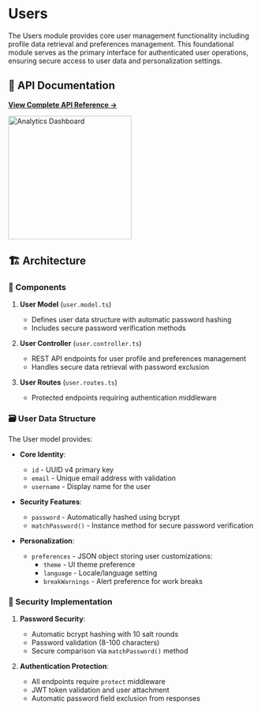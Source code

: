 # Users

The Users module provides core user management functionality including profile data retrieval and preferences management. This foundational module serves as the primary interface for authenticated user operations, ensuring secure access to user data and personalization settings.

## 📖 API Documentation
**[View Complete API Reference →](../../../documentation/API_Documentation/users.md)**

<img src="../../../documentation/media/preferences.gif" alt="Analytics Dashboard" width="250"/>


## 🏗️ Architecture

### 🔧 Components

1. **User Model** (`user.model.ts`)
   - Defines user data structure with automatic password hashing
   - Includes secure password verification methods

2. **User Controller** (`user.controller.ts`)
   - REST API endpoints for user profile and preferences management
   - Handles secure data retrieval with password exclusion

3. **User Routes** (`user.routes.ts`)
   - Protected endpoints requiring authentication middleware


### 🗃️ User Data Structure

The User model provides:

- **Core Identity**:
  - `id` - UUID v4 primary key
  - `email` - Unique email address with validation
  - `username` - Display name for the user

- **Security Features**:
  - `password` - Automatically hashed using bcrypt 
  - `matchPassword()` - Instance method for secure password verification

- **Personalization**:
  - `preferences` - JSON object storing user customizations:
    - `theme` - UI theme preference
    - `language` - Locale/language setting
    - `breakWarnings` - Alert preference for work breaks

### 🔐 Security Implementation

1. **Password Security**:
   - Automatic bcrypt hashing with 10 salt rounds
   - Password validation (8-100 characters)
   - Secure comparison via `matchPassword()` method

2. **Authentication Protection**:
   - All endpoints require `protect` middleware
   - JWT token validation and user attachment
   - Automatic password field exclusion from responses
